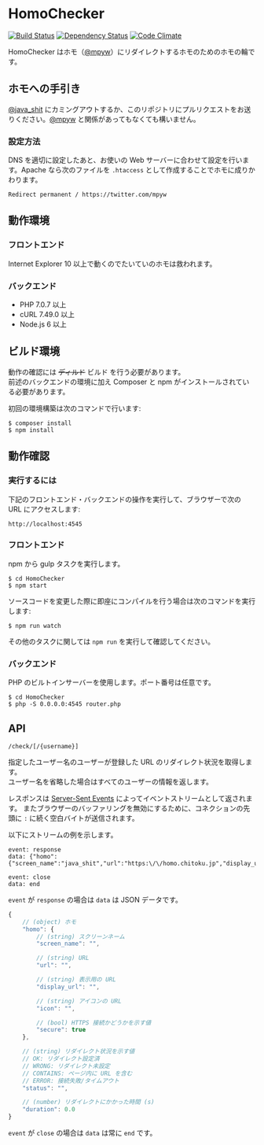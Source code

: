 HomoChecker
===========

[![Build Status](https://travis-ci.org/chitoku-k/HomoChecker.svg?branch=master)](https://travis-ci.org/chitoku-k/HomoChecker)
[![Dependency Status](https://gemnasium.com/badges/github.com/chitoku-k/HomoChecker.svg)](https://gemnasium.com/github.com/chitoku-k/HomoChecker)
[![Code Climate](https://codeclimate.com/github/chitoku-k/HomoChecker/badges/gpa.svg)](https://codeclimate.com/github/chitoku-k/HomoChecker)

HomoChecker はホモ（[@mpyw](https://twitter.com/mpyw)）にリダイレクトするホモのためのホモの輪です。

## ホモへの手引き

[@java_shit](https://twitter.com/java_shit) にカミングアウトするか、このリポジトリにプルリクエストをお送りください。[@mpyw](https://twitter.com/mpyw) と関係があってもなくても構いません。

### 設定方法

DNS を適切に設定したあと、お使いの Web サーバーに合わせて設定を行います。Apache なら次のファイルを `.htaccess` として作成することでホモに成りかわります。

```
Redirect permanent / https://twitter.com/mpyw
```

## 動作環境

### フロントエンド

Internet Explorer 10 以上で動くのでたいていのホモは救われます。

### バックエンド

- PHP 7.0.7 以上
- cURL 7.49.0 以上
- Node.js 6 以上

## ビルド環境

動作の確認には ~~ディルド~~ ビルド を行う必要があります。  
前述のバックエンドの環境に加え Composer と npm がインストールされている必要があります。

初回の環境構築は次のコマンドで行います:

```
$ composer install
$ npm install
```

## 動作確認

### 実行するには

下記のフロントエンド・バックエンドの操作を実行して、ブラウザーで次の URL にアクセスします:

```
http://localhost:4545
```

### フロントエンド

npm から gulp タスクを実行します。

```
$ cd HomoChecker
$ npm start
```

ソースコードを変更した際に即座にコンパイルを行う場合は次のコマンドを実行します:

```
$ npm run watch
```

その他のタスクに関しては `npm run` を実行して確認してください。

### バックエンド

PHP のビルトインサーバーを使用します。ポート番号は任意です。
```
$ cd HomoChecker
$ php -S 0.0.0.0:4545 router.php
```

## API

```
/check/[/{username}]
```

指定したユーザー名のユーザーが登録した URL のリダイレクト状況を取得します。  
ユーザー名を省略した場合はすべてのユーザーの情報を返します。

レスポンスは [Server-Sent Events](https://www.w3.org/TR/eventsource/) によってイベントストリームとして返されます。
またブラウザーのバッファリングを無効にするために、コネクションの先頭に `:` に続く空白バイトが送信されます。

以下にストリームの例を示します。

```
event: response
data: {"homo":{"screen_name":"java_shit","url":"https:\/\/homo.chitoku.jp","display_url":"homo.chitoku.jp","secure":true},"status":"OK","duration":0.45}

event: close
data: end
```

`event` が `response` の場合は `data` は JSON データです。

```javascript
{
    // (object) ホモ
    "homo": {
        // (string) スクリーンネーム
        "screen_name": "",

        // (string) URL
        "url": "",

        // (string) 表示用の URL
        "display_url": "",

        // (string) アイコンの URL
        "icon": "",

        // (bool) HTTPS 接続かどうかを示す値
        "secure": true
    },

    // (string) リダイレクト状況を示す値
    // OK: リダイレクト設定済
    // WRONG: リダイレクト未設定
    // CONTAINS: ページ内に URL を含む
    // ERROR: 接続失敗/タイムアウト
    "status": "",

    // (number) リダイレクトにかかった時間 (s)
    "duration": 0.0
}
```


`event` が `close` の場合は `data` は常に `end` です。
